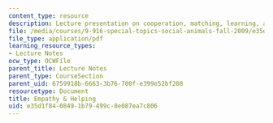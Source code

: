 ```yaml
---
content_type: resource
description: Lecture presentation on cooperation, matching, learning, and empathy.
file: /media/courses/9-916-special-topics-social-animals-fall-2009/e35d1f8408491b79499c8e087ea7c806_MIT9_916F09_lec04.pdf
file_type: application/pdf
learning_resource_types:
- Lecture Notes
ocw_type: OCWFile
parent_title: Lecture Notes
parent_type: CourseSection
parent_uid: 6759918b-6663-3b76-700f-e399e52bf208
resourcetype: Document
title: Empathy & Helping
uid: e35d1f84-0849-1b79-499c-8e087ea7c806
---
```

